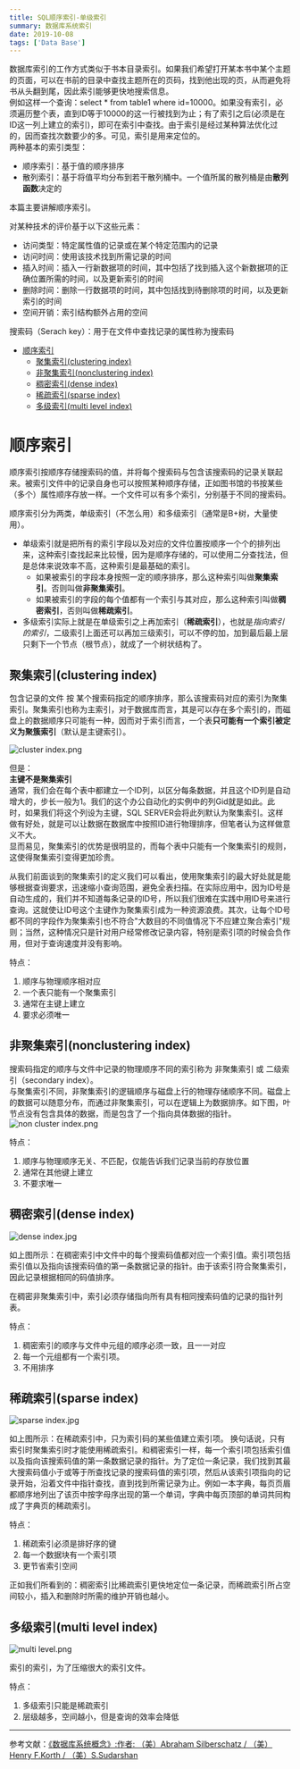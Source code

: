```yaml
---
title: SQL顺序索引-单级索引
summary: 数据库系统索引
date: 2019-10-08
tags: ['Data Base']
---
```

数据库索引的工作方式类似于书本目录索引。如果我们希望打开某本书中某个主题的页面，可以在书前的目录中查找主题所在的页码，找到他出现的页，从而避免将书从头翻到尾，因此索引能够更快地搜索信息。  
例如这样一个查询：select * from table1 where id=10000。如果没有索引，必须遍历整个表，直到ID等于10000的这一行被找到为止；有了索引之后(必须是在ID这一列上建立的索引)，即可在索引中查找。由于索引是经过某种算法优化过的，因而查找次数要少的多。可见，索引是用来定位的。  
两种基本的索引类型：

- 顺序索引：基于值的顺序排序
- 散列索引：基于将值平均分布到若干散列桶中。一个值所属的散列桶是由**散列函数**决定的

本篇主要讲解顺序索引。

对某种技术的评价基于以下这些元素：

- 访问类型：特定属性值的记录或在某个特定范围内的记录
- 访问时间：使用该技术找到所需记录的时间
- 插入时间：插入一行新数据项的时间，其中包括了找到插入这个新数据项的正确位置所需的时间，以及更新索引的时间
- 删除时间：删除一行数据项的时间，其中包括找到待删除项的时间，以及更新索引的时间
- 空间开销：索引结构额外占用的空间

搜索码（Serach key）：用于在文件中查找记录的属性称为搜索码


- [顺序索引](#顺序索引)
    - [聚集索引(clustering index)](#聚集索引clustering-index)
    - [非聚集索引(nonclustering index)](#非聚集索引nonclustering-index)
    - [稠密索引(dense index)](#稠密索引dense-index)
    - [稀疏索引(sparse index)](#稀疏索引sparse-index)
    - [多级索引(multi level index)](#多级索引multi-level-index)


# 顺序索引

顺序索引按顺序存储搜索码的值，并将每个搜索码与包含该搜索码的记录关联起来。被索引文件中的记录自身也可以按照某种顺序存储，正如图书馆的书按某些（多个）属性顺序存放一样。一个文件可以有多个索引，分别基于不同的搜索码。  

顺序索引分为两类，单级索引（不怎么用）和多级索引（通常是B+树，大量使用）。
- 单级索引就是把所有的索引字段以及对应的文件位置按顺序一个个的排列出来，这种索引查找起来比较慢，因为是顺序存储的，可以使用二分查找法，但是总体来说效率不高，这种索引是最基础的索引。
    - 如果被索引的字段本身按照一定的顺序排序，那么这种索引叫做**聚集索引**。否则叫做**非聚集索引**。
    - 如果被索引的字段的每个值都有一个索引与其对应，那么这种索引叫做**稠密索引**，否则叫做**稀疏索引**。
- 多级索引实际上就是在单级索引之上再加索引（**稀疏索引**），也就是*指向索引的索引*，二级索引上面还可以再加三级索引，可以不停的加，加到最后最上层只剩下一个节点（根节点），就成了一个树状结构了。

## 聚集索引(clustering index)

包含记录的文件 按 某个搜索码指定的顺序排序，那么该搜索码对应的索引为聚集索引。聚集索引也称为主索引，对于数据库而言，其是可以存在多个索引的，而磁盘上的数据顺序只可能有一种，因而对于索引而言，一个表**只可能有一个索引被定义为聚簇索引**（默认是主键索引）。 

![cluster index.png](https://dev.azure.com/zslyvain/9285f0e6-8055-4a5c-aec3-50d9555ac078/_apis/git/repositories/4eb461c6-bb1f-489f-978b-686e8c32decf/items?path=%2F1625856494019_1255.png&versionDescriptor%5BversionOptions%5D=0&versionDescriptor%5BversionType%5D=0&versionDescriptor%5Bversion%5D=master&resolveLfs=true&%24format=octetStream&api-version=5.0) 

但是：  
**主键不是聚集索引**          
通常，我们会在每个表中都建立一个ID列，以区分每条数据，并且这个ID列是自动增大的，步长一般为1。我们的这个办公自动化的实例中的列Gid就是如此。此时，如果我们将这个列设为主键，SQL SERVER会将此列默认为聚集索引。这样做有好处，就是可以让数据在数据库中按照ID进行物理排序，但笔者认为这样做意义不大。  
显而易见，聚集索引的优势是很明显的，而每个表中只能有一个聚集索引的规则，这使得聚集索引变得更加珍贵。      

从我们前面谈到的聚集索引的定义我们可以看出，使用聚集索引的最大好处就是能够根据查询要求，迅速缩小查询范围，避免全表扫描。在实际应用中，因为ID号是自动生成的，我们并不知道每条记录的ID号，所以我们很难在实践中用ID号来进行查询。这就使让ID号这个主键作为聚集索引成为一种资源浪费。其次，让每个ID号都不同的字段作为聚集索引也不符合"大数目的不同值情况下不应建立聚合索引"规则；当然，这种情况只是针对用户经常修改记录内容，特别是索引项的时候会负作用，但对于查询速度并没有影响。  

特点：  
1. 顺序与物理顺序相对应
2. 一个表只能有一个聚集索引
3. 通常在主键上建立
4. 要求必须唯一

## 非聚集索引(nonclustering index)

搜索码指定的顺序与文件中记录的物理顺序不同的索引称为 非聚集索引 或 二级索引（secondary index）。  
与聚集索引不同，非聚集索引的逻辑顺序与磁盘上行的物理存储顺序不同。磁盘上的数据可以随意分布，而通过非聚集索引，可以在逻辑上为数据排序。如下图，叶节点没有包含具体的数据，而是包含了一个指向具体数据的指针。
![non cluster index.png](https://dev.azure.com/zslyvain/9285f0e6-8055-4a5c-aec3-50d9555ac078/_apis/git/repositories/4eb461c6-bb1f-489f-978b-686e8c32decf/items?path=%2F1625856495302_1433.png&versionDescriptor%5BversionOptions%5D=0&versionDescriptor%5BversionType%5D=0&versionDescriptor%5Bversion%5D=master&resolveLfs=true&%24format=octetStream&api-version=5.0)

特点：  
1. 顺序与物理顺序无关、不匹配，仅能告诉我们记录当前的存放位置
2. 通常在其他键上建立
3. 不要求唯一

## 稠密索引(dense index)

![dense index.jpg](https://dev.azure.com/zslyvain/9285f0e6-8055-4a5c-aec3-50d9555ac078/_apis/git/repositories/4eb461c6-bb1f-489f-978b-686e8c32decf/items?path=%2F1625856496031_8842.png&versionDescriptor%5BversionOptions%5D=0&versionDescriptor%5BversionType%5D=0&versionDescriptor%5Bversion%5D=master&resolveLfs=true&%24format=octetStream&api-version=5.0)

如上图所示：在稠密索引中文件中的每个搜索码值都对应一个索引值。索引项包括索引值以及指向该搜索码值的第一条数据记录的指针。由于该索引符合聚集索引，因此记录根据相同的码值排序。 

在稠密非聚集索引中，索引必须存储指向所有具有相同搜索码值的记录的指针列表。

特点：  
1. 稠密索引的顺序与文件中元组的顺序必须一致，且一一对应
2. 每一个元组都有一个索引项。
3. 不用排序

## 稀疏索引(sparse index)
![sparse index.jpg](https://dev.azure.com/zslyvain/9285f0e6-8055-4a5c-aec3-50d9555ac078/_apis/git/repositories/4eb461c6-bb1f-489f-978b-686e8c32decf/items?path=%2F1625856497393_3728.png&versionDescriptor%5BversionOptions%5D=0&versionDescriptor%5BversionType%5D=0&versionDescriptor%5Bversion%5D=master&resolveLfs=true&%24format=octetStream&api-version=5.0)

如上图所示：在稀疏索引中，只为索引码的某些值建立索引项。
换句话说，只有索引时聚集索引时才能使用稀疏索引。和稠密索引一样，每一个索引项包括索引值以及指向该搜索码值的第一条数据记录的指针。为了定位一条记录，我们找到其最大搜索码值小于或等于所查找记录的搜索码值的索引项，然后从该索引项指向的记录开始，沿着文件中指针查找，直到找到所需记录为止。例如一本字典，每页页眉都顺序地列出了该页中按字母序出现的第一个单词，字典中每页顶部的单词共同构成了字典页的稀疏索引。

特点：  
1. 稀疏索引必须是排好序的键
2. 每一个数据块有一个索引项
3. 更节省索引空间

正如我们所看到的：稠密索引比稀疏索引更快地定位一条记录，而稀疏索引所占空间较小，插入和删除时所需的维护开销也越小。

## 多级索引(multi level index)

![multi level.png](https://dev.azure.com/zslyvain/9285f0e6-8055-4a5c-aec3-50d9555ac078/_apis/git/repositories/4eb461c6-bb1f-489f-978b-686e8c32decf/items?path=%2F1625856498440_3352.png&versionDescriptor%5BversionOptions%5D=0&versionDescriptor%5BversionType%5D=0&versionDescriptor%5Bversion%5D=master&resolveLfs=true&%24format=octetStream&api-version=5.0)

索引的索引，为了压缩很大的索引文件。

特点：  
1. 多级索引只能是稀疏索引
2. 层级越多，空间越小，但是查询的效率会降低

----

参考文献：[《数据库系统概念》:作者: （美）Abraham Silberschatz / （美）Henry F.Korth / （美）S.Sudarshan](https://book.douban.com/subject/10548379/)